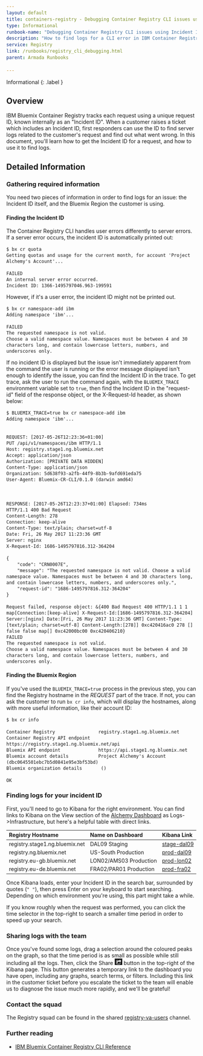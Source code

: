 ```yaml
---
layout: default
title: containers-registry - Debugging Container Registry CLI issues using Incident IDs
type: Informational
runbook-name: "Debugging Container Registry CLI issues using Incident IDs"
description: "How to find logs for a CLI error in IBM Container Registry"
service: Registry
link: /runbooks/registry_cli_debugging.html
parent: Armada Runbooks

---
```


Informational
{: .label }

## Overview

IBM Bluemix Container Registry tracks each request using a unique request ID, known internally as an "Incident ID". When a customer raises a ticket which includes an Incident ID, first responders can use the ID to find server logs related to the customer's request and find out what went wrong. In this document, you'll learn how to get the Incident ID for a request, and how to use it to find logs.

## Detailed Information

### Gathering required information

You need two pieces of information in order to find logs for an issue: the Incident ID itself, and the Bluemix Region the customer is using.

#### Finding the Incident ID

The Container Registry CLI handles user errors differently to server errors. If a server error occurs, the incident ID is automatically printed out:

```
$ bx cr quota
Getting quotas and usage for the current month, for account 'Project Alchemy's Account'...

FAILED
An internal server error occurred.
Incident ID: 1366-1495797046.963-199591
```

However, if it's a user error, the incident ID might not be printed out.

```
$ bx cr namespace-add ibm
Adding namespace 'ibm'...

FAILED
The requested namespace is not valid.
Choose a valid namespace value. Namespaces must be between 4 and 30 characters long, and contain lowercase letters, numbers, and underscores only.
```

If no incident ID is displayed but the issue isn't immediately apparent from the command the user is running or the error message displayed isn't enough to identify the issue, you can find the Incident ID in the trace. To get trace, ask the user to run the command again, with the `BLUEMIX_TRACE` environment variable set to `true`, then find the Incident ID in the "request-id" field of the response object, or the X-Request-Id header, as shown below:

```
$ BLUEMIX_TRACE=true bx cr namespace-add ibm
Adding namespace 'ibm'...


REQUEST: [2017-05-26T12:23:36+01:00]
PUT /api/v1/namespaces/ibm HTTP/1.1
Host: registry.stage1.ng.bluemix.net
Accept: application/json
Authorization: [PRIVATE DATA HIDDEN]
Content-Type: application/json
Organization: 5d638f93-a2fb-44f9-8b3b-9afd691eda75
User-Agent: Bluemix-CR-CLI/0.1.0 (darwin amd64)



RESPONSE: [2017-05-26T12:23:37+01:00] Elapsed: 734ms
HTTP/1.1 400 Bad Request
Content-Length: 278
Connection: keep-alive
Content-Type: text/plain; charset=utf-8
Date: Fri, 26 May 2017 11:23:36 GMT
Server: nginx
X-Request-Id: 1686-1495797816.312-364204

{
    "code": "CRN0007E",
    "message": "The requested namespace is not valid. Choose a valid namespace value. Namespaces must be between 4 and 30 characters long, and contain lowercase letters, numbers, and underscores only.",
    "request-id": "1686-1495797816.312-364204"
}

Request failed, response object: &{400 Bad Request 400 HTTP/1.1 1 1 map[Connection:[keep-alive] X-Request-Id:[1686-1495797816.312-364204] Server:[nginx] Date:[Fri, 26 May 2017 11:23:36 GMT] Content-Type:[text/plain; charset=utf-8] Content-Length:[278]] 0xc420416ac0 278 [] false false map[] 0xc42000bc00 0xc420406210}
FAILED
The requested namespace is not valid.
Choose a valid namespace value. Namespaces must be between 4 and 30 characters long, and contain lowercase letters, numbers, and underscores only.
```

#### Finding the Bluemix Region

If you've used the `BLUEMIX_TRACE=true` process in the previous step, you can find the Registry hostname in the _REQUEST_ part of the trace. If not, you can ask the customer to run `bx cr info`, which will display the hostnames, along with more useful information, like their account ID:

```
$ bx cr info

Container Registry                registry.stage1.ng.bluemix.net   
Container Registry API endpoint   https://registry.stage1.ng.bluemix.net/api   
Bluemix API endpoint              https://api.stage1.ng.bluemix.net   
Bluemix account details           Project Alchemy's Account (dbc0645501ebc7b5d0841e95e3bf53bd)   
Bluemix organization details       ()   

OK
```

### Finding logs for your incident ID

First, you'll need to go to Kibana for the right environment. You can find links to Kibana on the View section of the [Alchemy Dashboard](https://alchemy-dashboard.containers.cloud.ibm.com/) as Logs->Infrastructure, but here's a helpful table with direct links.

| Registry Hostname | Name on Dashboard | Kibana Link |
| :- | :- | :- |
|registry.stage1.ng.bluemix.net|DAL09 Staging|[stage-dal09](https://alchemy-dashboard.containers.cloud.ibm.com/stage-dal09/stage/kibana/)|
|registry.ng.bluemix.net|US-South Production|[prod-dal09](https://alchemy-dashboard.containers.cloud.ibm.com/prod-dal09/prod/kibana/)|
|registry.eu-gb.bluemix.net|LON02/AMS03 Production|[prod-lon02](https://alchemy-dashboard.containers.cloud.ibm.com/prod-lon02/prod/kibana/)|
|registry.eu-de.bluemix.net|FRA02/PAR01 Production|[prod-fra02](https://alchemy-dashboard.containers.cloud.ibm.com/prod-fra02/prod/kibana/)|

Once Kibana loads, enter your Incident ID in the search bar, surrounded by quotes (`" "`), then press Enter on your keyboard to start searching. Depending on which environment you're using, this part might take a while.

If you know roughly when the request was performed, you can click the time selector in the top-right to search a smaller time period in order to speed up your search.

### Sharing logs with the team

Once you've found some logs, drag a selection around the coloured peaks on the graph, so that the time period is as small as possible while still including all the logs. Then, click the Share ![](images/registry/kibana_share.png) button in the top-right of the Kibana page. This button generates a temporary link to the dashboard you have open, including any graphs, search terms, or filters. Including this link in the customer ticket before you escalate the ticket to the team will enable us to diagnose the issue much more rapidly, and we'll be grateful!

### Contact the squad

The Registry squad can be found in the shared [registry-va-users](https://ibm-argonauts.slack.com/messages/C53RR7TPE) channel.

### Further reading

  * [IBM Bluemix Container Registry CLI Reference](https://console.ng.bluemix.net/docs/cli/plugins/registry/index.html)

